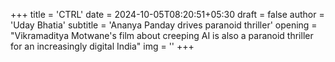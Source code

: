 +++
title = 'CTRL'
date = 2024-10-05T08:20:51+05:30
draft = false
author = 'Uday Bhatia'
subtitle = 'Ananya Panday drives paranoid thriller'
opening = "Vikramaditya Motwane's film about creeping AI is also a paranoid thriller for an increasingly digital India"
img = ''
+++
